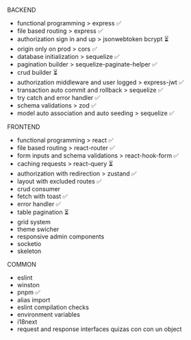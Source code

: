 BACKEND
- functional programming > express ✅
- file based routing > express ✅
- authorization sign in and up > jsonwebtoken bcrypt ⏳
- origin only on prod > cors ✅
- database initialization > sequelize ✅
- pagination builder > sequelize-paginate-helper ✅
- crud builder ⏳
- authorization middleware and user logged > express-jwt ✅
- transaction auto commit and rollback > sequelize ✅
- try catch and error handler ✅
- schema validations > zod ✅
- model auto association and auto seeding > sequelize ✅

FRONTEND
- functional programming > react ✅
- file based routing > react-router ✅
- form inputs and schema validations > react-hook-form ✅
- caching requests > react-query ⏳
- authorization with redirection > zustand ✅
- layout with excluded routes ✅
- crud consumer
- fetch with toast ✅
- error handler ✅
- table pagination ⏳
- grid system
- theme swicher
- responsive admin components
- socketio
- skeleton

COMMON
- eslint
- winston
- pnpm ✅
- alias import
- eslint compilation checks
- environment variables
- i18next
- request and response interfaces quizas con con un object